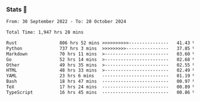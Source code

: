 ### Stats 👋
<!--START_SECTION:waka-->

```txt
From: 30 September 2022 - To: 20 October 2024

Total Time: 1,947 hrs 28 mins

Rust                806 hrs 52 mins >>>>>>>>>>---------------   41.43 %
Python              737 hrs 3 mins  >>>>>>>>>----------------   37.85 %
Markdown            70 hrs 11 mins  >------------------------   03.60 %
Go                  52 hrs 14 mins  >------------------------   02.68 %
Other               49 hrs 35 mins  >------------------------   02.55 %
HTML                48 hrs 33 mins  >------------------------   02.49 %
YAML                23 hrs 6 mins   -------------------------   01.19 %
Bash                18 hrs 47 mins  -------------------------   00.97 %
TeX                 17 hrs 24 mins  -------------------------   00.89 %
TypeScript          16 hrs 45 mins  -------------------------   00.86 %
```

<!--END_SECTION:waka-->

<!--
**buhaytza2005/buhaytza2005** is a ✨ _special_ ✨ repository because its `README.md` (this file) appears on your GitHub profile.

Here are some ideas to get you started:

- 🔭 I’m currently working on ...
- 🌱 I’m currently learning ...
- 👯 I’m looking to collaborate on ...
- 🤔 I’m looking for help with ...
- 💬 Ask me about ...
- 📫 How to reach me: ...
- 😄 Pronouns: ...
- ⚡ Fun fact: ...
-->


